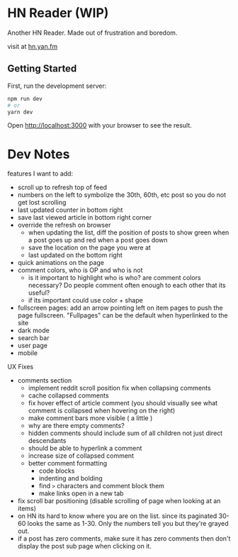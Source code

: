 # HN Reader (WIP)

Another HN Reader. Made out of frustration and boredom.

visit at [hn.yan.fm](https://hn.yan.fm/)

## Getting Started

First, run the development server:

```bash
npm run dev
# or
yarn dev
```

Open [http://localhost:3000](http://localhost:3000) with your browser to see the result.

# Dev Notes

features I want to add:

- scroll up to refresh top of feed
- numbers on the left to symbolize the 30th, 60th, etc post so you do not get lost scrolling
- last updated counter in bottom right
- save last viewed article in bottom right corner
- override the refresh on browser
  - when updating the list, diff the position of posts to show green when a post goes up and red when a post goes down
  - save the location on the page you were at
  - last updated on the bottom right
- quick animations on the page
- comment colors, who is OP and who is not
  - is it important to highlight who is who? are comment colors necessary? Do people comment often enough to each other that its useful?
  - if its important could use color + shape
- fullscreen pages: add an arrow pointing left on item pages to push the page fullscreen. "Fullpages" can be the default when hyperlinked to the site
- dark mode
- search bar
- user page
- mobile

UX Fixes

- comments section
  - implement reddit scroll position fix when collapsing comments
  - cache collapsed comments
  - fix hover effect of article comment (you should visually see what comment is collapsed when hovering on the right)
  - make comment bars more visible ( a little )
  - why are there empty comments?
  - hidden comments should include sum of all children not just direct descendants
  - should be able to hyperlink a comment
  - increase size of collapsed comment
  - better comment formatting
    - code blocks
    - indenting and bolding
    - find `>` characters and comment block them
    - make links open in a new tab
- fix scroll bar positioning (disable scrolling of page when looking at an items)
- on HN its hard to know where you are on the list. since its paginated 30-60 looks the same as 1-30. Only the numbers tell you but they're grayed out.
- if a post has zero comments, make sure it has zero comments then don't display the post sub page when clicking on it.
